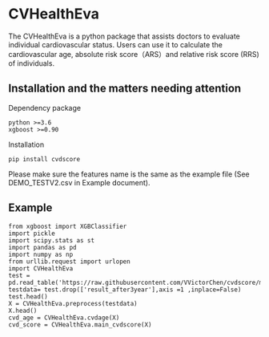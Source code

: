 # CVHealthEva

The CVHealthEva is a python package that assists doctors to evaluate individual cardiovascular status. Users can use it to calculate the cardiovascular age, absolute risk score（ARS）and relative risk score (RRS) of individuals.


## Installation and the matters needing attention
 Dependency package	
```
python >=3.6
xgboost >=0.90
```
 Installation
```
pip install cvdscore
```
 Please make sure the features name is the same as the example file (See DEMO_TESTV2.csv in Example document).

## Example
```
from xgboost import XGBClassifier
import pickle
import scipy.stats as st
import pandas as pd
import numpy as np
from urllib.request import urlopen
import CVHealthEva
test = pd.read_table('https://raw.githubusercontent.com/VVictorChen/cvdscore/master/Example/DEMO_TESTV2.csv',sep=',',encoding='utf_8_sig')
testdata= test.drop(['result_after3year'],axis =1 ,inplace=False) 
test.head()
X = CVHealthEva.preprocess(testdata)
X.head()
cvd_age = CVHealthEva.cvdage(X)
cvd_score = CVHealthEva.main_cvdscore(X)
```











